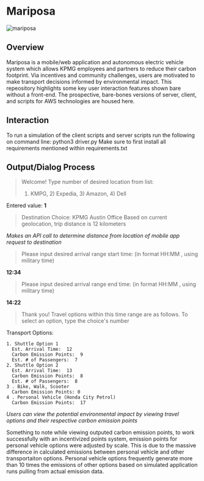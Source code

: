 # Mariposa 
![mariposa](https://user-images.githubusercontent.com/46806107/157618628-5665e5a2-a515-47e5-bf92-f7f3f6498cbb.png)

## Overview
Mariposa is a mobile/web application and autonomous electric vehicle system which allows KPMG employees and partners to reduce their carbon footprint. Via incentives and community challenges, users are motivated to make transport decisions informed by environmental impact. This repeository highlights some key user interaction features shown bare without a front-end. The prospective, bare-bones versions of server, client, and scripts for AWS technologies are housed here. 

## Interaction
To run a simulation of the client scripts and server scripts run the following on command line:
python3 driver.py
Make sure to first install all requirements mentioned within requirements.txt

## Output/Dialog Process
> Welcome!
> Type number of desired location from list:
> 1) KMPG, 2) Expedia, 3) Amazon, 4) Dell

Entered value: **1**

> Destination Choice: KPMG Austin Office
> Based on current geolocation, trip distance is  12  kilometers 

*Makes an API call to determine distance from location of mobile app request to destination*

> Please input desired arrival range start time: (in format HH:MM , using military time) 

**12:34** 

> Please input desired arrival range end time: (in format HH:MM , using military time) 

**14:22**

> Thank you! Travel options within this time range are as follows. To select an option, type the choice's number
  
  Transport Options: 
    
    1. Shuttle Option 1 
      Est. Arrival Time:  12 
      Carbon Emission Points:  9 
      Est. # of Passengers:  7
    2. Shuttle Option 2 
      Est. Arrival Time:  13 
      Carbon Emission Points:  8 
      Est. # of Passengers:  8  
    3 . Bike, Walk, Scooter
      Carbon Emission Points: 0
    4 . Personal Vehicle (Honda City Petrol)
      Carbon Emission Points:  17
    
    
*Users can view the potential environmental impact by viewing travel options and their respective carbon emission points*

Something to note while viewing outputed carbon emission points, to work successfully with an incentivized points system, emission points for personal vehicle options were adjusted by scale. This is due to the massive difference in calculated emissions between personal vehicle and other transportaiton options. Personal vehicle options frequently generate more than 10 times the emissions of other options based on simulated application runs pulling from actual emission data. 
